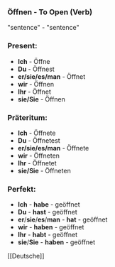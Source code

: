 ### Öffnen - To Open   (Verb)

"sentence" - "sentence"

### Present:
* **Ich** - Öffne
* **Du** - Öffnest
* **er/sie/es/man** - Öffnet
* **wir** - Öffnen
* **Ihr** - Öffnet
* **sie/Sie** - Öffnen


### Präteritum:
* **Ich** - Öffnete
* **Du** - Öffnetest
* **er/sie/es/man** - Öffnete
* **wir** - Öffneten
* **Ihr** - Öffnetet
* **sie/Sie** - Öffneten



### Perfekt:
* **Ich** - **habe** - geöffnet
* **Du** - **hast** - geöffnet
* **er**/**sie**/**es**/**man** - **hat** - geöffnet
* **wir** - **haben** - geöffnet
* **Ihr** - **habt** - geöffnet
* **sie**/**Sie** - **haben** - geöffnet



[[Deutsche]]